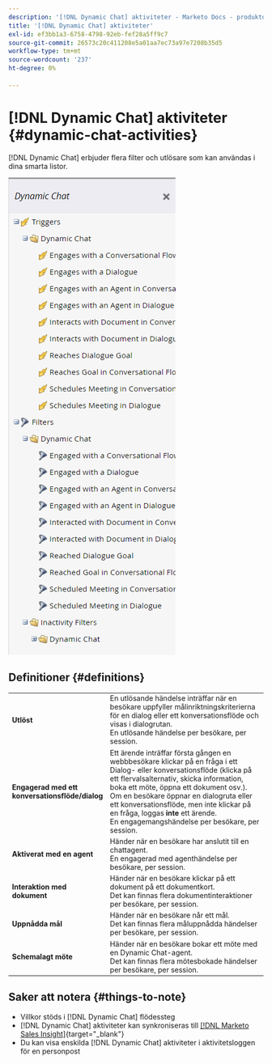 ```yaml
---
description: '[!DNL Dynamic Chat] aktiviteter - Marketo Docs - produktdokumentation'
title: '[!DNL Dynamic Chat] aktiviteter'
exl-id: ef3bb1a3-6758-4798-92eb-fef28a5ff9c7
source-git-commit: 26573c20c411208e5a01aa7ec73a97e7208b35d5
workflow-type: tm+mt
source-wordcount: '237'
ht-degree: 0%

---
```


# [!DNL Dynamic Chat] aktiviteter {#dynamic-chat-activities}

[!DNL Dynamic Chat] erbjuder flera filter och utlösare som kan användas i dina smarta listor.

![](assets/dynamic-chat-activities-1.png)

## Definitioner {#definitions}

<table>
<thead>
<tbody>
  <tr>
    <td style="width:25%"><b>Utlöst</b></td>
    <td>En utlösande händelse inträffar när en besökare uppfyller målinriktningskriterierna för en dialog eller ett konversationsflöde och visas i dialogrutan.
    <br>En utlösande händelse per besökare, per session.</td>
  </tr>
  <tr>
    <td style="width:25%"><b>Engagerad med ett konversationsflöde/dialog</b></td>
    <td>Ett ärende inträffar första gången en webbbesökare klickar på en fråga i ett Dialog- eller konversationsflöde (klicka på ett flervalsalternativ, skicka information, boka ett möte, öppna ett dokument osv.). Om en besökare öppnar en dialogruta eller ett konversationsflöde, men inte klickar på en fråga, loggas <b>inte</b> ett ärende.
    <br>En engagemangshändelse per besökare, per session.</td>
  </tr>
   <tr>
    <td style="width:25%"><b>Aktiverat med en agent</b></td>
    <td>Händer när en besökare har anslutit till en chattagent.
    <br>En engagerad med agenthändelse per besökare, per session.</td>
  </tr>
  <tr>
    <td style="width:25%"><b>Interaktion med dokument</b></td>
    <td>Händer när en besökare klickar på ett dokument på ett dokumentkort.
    <br>Det kan finnas flera dokumentinteraktioner per besökare, per session.</td>
  </tr>
  <tr>
    <td style="width:25%"><b>Uppnådda mål</b></td>
    <td>Händer när en besökare når ett mål. <br>Det kan finnas flera måluppnådda händelser per besökare, per session.</td>
  </tr>
  <tr>
    <td style="width:25%"><b>Schemalagt möte</b></td>
    <td>Händer när en besökare bokar ett möte med en Dynamic Chat-agent.
    <br>Det kan finnas flera mötesbokade händelser per besökare, per session.</td>
  </tr>
</tbody>
</table>

## Saker att notera {#things-to-note}

* Villkor stöds i [!DNL Dynamic Chat] flödessteg
* [!DNL Dynamic Chat] aktiviteter kan synkroniseras till [[!DNL Marketo Sales Insight]](/help/marketo/product-docs/marketo-sales-insight/msi-for-salesforce/features/dynamic-chat-integration.md){target="_blank"}
* Du kan visa enskilda [!DNL Dynamic Chat] aktiviteter i aktivitetsloggen för en personpost
